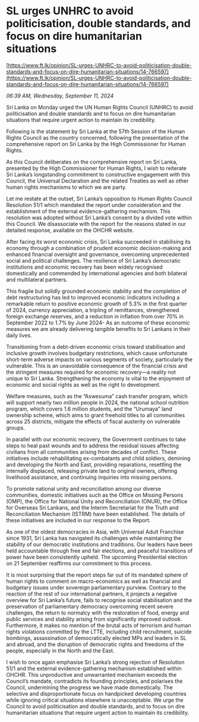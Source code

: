 # SL urges UNHRC to avoid politicisation, double standards, and focus on dire humanitarian situations

[https://www.ft.lk/opinion/SL-urges-UNHRC-to-avoid-politicisation-double-standards-and-focus-on-dire-humanitarian-situations/14-766597](https://www.ft.lk/opinion/SL-urges-UNHRC-to-avoid-politicisation-double-standards-and-focus-on-dire-humanitarian-situations/14-766597)

*06:39 AM, Wednesday, September 11, 2024*

Sri Lanka on Monday urged the UN Human Rights Council (UNHRC) to avoid politicisation and double standards and to focus on dire humanitarian situations that require urgent action to maintain its credibility.

Following is the statement by Sri Lanka at the 57th Session of the Human Rights Council as the country concerned, following the presentation of the comprehensive report on Sri Lanka by the High Commissioner for Human Rights.

As this Council deliberates on the comprehensive report on Sri Lanka, presented by the High Commissioner for Human Rights, I wish to reiterate Sri Lanka’s longstanding commitment to constructive engagement with this Council, the Universal Declaration and the related Treaties as well as other human rights mechanisms to which we are party.

Let me restate at the outset, Sri Lanka’s opposition to Human Rights Council Resolution 51/1 which mandated the report under consideration and the establishment of the external evidence-gathering mechanism. This resolution was adopted without Sri Lanka’s consent by a divided vote within this Council. We disassociate with the report for the reasons stated in our detailed response, available on the OHCHR website.

After facing its worst economic crisis, Sri Lanka succeeded in stabilising its economy through a combination of prudent economic decision-making and enhanced financial oversight and governance, overcoming unprecedented social and political challenges. The resilience of Sri Lanka’s democratic institutions and economic recovery has been widely recognised domestically and commended by international agencies and both bilateral and multilateral partners.

This fragile but solidly grounded economic stability and the completion of debt restructuring has led to improved economic indicators including a remarkable return to positive economic growth of 5.3% in the first quarter of 2024, currency appreciation, a tripling of remittances, strengthened foreign exchange reserves, and a reduction in inflation from over 70% in September 2022 to 1.7% by June 2024- As an outcome of these economic measures we are already delivering tangible benefits to Sri Lankans in their daily lives.

Transitioning from a debt-driven economic crisis toward stabilisation and inclusive growth involves budgetary restrictions, which cause unfortunate short-term adverse impacts on various segments of society, particularly the vulnerable. This is an unavoidable consequence of the financial crisis and the stringent measures required for economic recovery—a reality not unique to Sri Lanka. Strengthening the economy is vital to the enjoyment of economic and social rights as well as the right to development.

Welfare measures, such as the “Aswesuma” cash transfer program, which will support nearly two million people in 2024, the national school nutrition program, which covers 1.6 million students, and the “Urumaya” land ownership scheme, which aims to grant freehold titles to all communities across 25 districts, mitigate the effects of fiscal austerity on vulnerable groups.

In parallel with our economic recovery, the Government continues to take steps to heal past wounds and to address the residual issues affecting civilians from all communities arising from decades of conflict. These initiatives include rehabilitating ex-combatants and child soldiers, demining and developing the North and East, providing reparations, resettling the internally displaced, releasing private land to original owners, offering livelihood assistance, and continuing inquiries into missing persons.

To promote national unity and reconciliation among our diverse communities, domestic initiatives such as the Office on Missing Persons (OMP), the Office for National Unity and Reconciliation (ONUR), the Office for Overseas Sri Lankans, and the Interim Secretariat for the Truth and Reconciliation Mechanism (ISTRM) have been established. The details of these initiatives are included in our response to the Report.

As one of the oldest democracies in Asia, with Universal Adult Franchise since 1931, Sri Lanka has navigated its challenges while maintaining the stability of our democratic institutions and traditions. Our leaders have been held accountable through free and fair elections, and peaceful transitions of power have been consistently upheld. The upcoming Presidential election on 21 September reaffirms our commitment to this process.

It is most surprising that the report steps far out of its mandated sphere of human rights to comment on macro-economics as well as financial and budgetary issues under sovereign parliamentary purview. Contrary to the reaction of the rest of our international partners, it projects a negative overview for Sri Lanka’s future, fails to recognise social stabilisation and the preservation of parliamentary democracy overcoming recent severe challenges, the return to normalcy with the restoration of food, energy and public services and stability arising from significantly improved outlook. Furthermore, it makes no mention of the brutal acts of terrorism and human rights violations committed by the LTTE, including child recruitment, suicide bombings, assassination of democratically elected MPs and leaders in SL and abroad, and the disruption of democratic rights and freedoms of the people, especially in the North and the East.

I wish to once again emphasise Sri Lanka’s strong rejection of Resolution 51/1 and the external evidence-gathering mechanism established within OHCHR. This unproductive and unwarranted mechanism exceeds the Council’s mandate, contradicts its founding principles, and polarises the Council, undermining the progress we have made domestically. The selective and disproportionate focus on handpicked developing countries while ignoring critical situations elsewhere is unacceptable. We urge the Council to avoid politicisation and double standards, and to focus on dire humanitarian situations that require urgent action to maintain its credibility.

